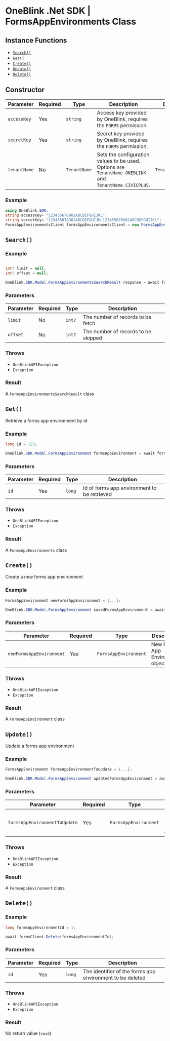 # OneBlink .Net SDK | FormsAppEnvironments Class

## Instance Functions

-   [`Search()`](#search)
-   [`Get()`](#get)
-   [`Create()`](#create)
-   [`Update()`](#update)
-   [`Delete()`](#delete)

## Constructor

| Parameter    | Required | Type         | Description                                                                                             | Default Value         |
| ------------ | -------- | ------------ | ------------------------------------------------------------------------------------------------------- | --------------------- |
| `accessKey`  | Yes      | `string`     | Access key provided by OneBlink, requires the `FORMS` permission.                                       |                       |
| `secretKey`  | Yes      | `string`     | Secret key provided by OneBlink, requires the `FORMS` permission.                                       |                       |
| `tenantName` | No       | `TenantName` | Sets the configuration values to be used. Options are `TenantName.ONEBLINK` and `TenantName.CIVICPLUS`. | `TenantName.ONEBLINK` |

### Example

```c#
using OneBlink.SDK;
string accessKey= "123455678901ABCDEFGHIJKL";
string secretKey= "123455678901ABCDEFGHIJKL123455678901ABCDEFGHIJKL";
FormsAppEnvironmentsClient formsAppEnvironmentsClient = new FormsAppEnvironmentsClient(accessKey, secretKey);
```

## `Search()`

### Example

```c#

int? limit = null;
int? offset = null;

OneBlink.SDK.Model.FormsAppEnvironmentsSearchResult response = await formsAppEnvironmentsClient.Search(limit, offset);
```

### Parameters

| Parameter | Required | Type   | Description                         |
| --------- | -------- | ------ | ----------------------------------- |
| `limit`   | No       | `int?` | The number of records to be fetch   |
| `offset`  | No       | `int?` | The number of records to be skipped |

### Throws

-   `OneBlinkAPIException`
-   `Exception`

### Result

A `FormsAppEnvironmentsSearchResult` class

## `Get()`

Retrieve a forms app environment by id

### Example

```c#
long id = 123;

OneBlink.SDK.Model.FormsAppEnvironment formsAppEnvironment = await formsAppEnvironmentsClient.Get(id);
```

### Parameters

| Parameter | Required | Type   | Description                                 |
| --------- | -------- | ------ | ------------------------------------------- |
| `id`      | Yes      | `long` | Id of forms app environment to be retrieved |

### Throws

-   `OneBlinkAPIException`
-   `Exception`

### Result

A `FormsAppEnvironments` class

## `Create()`

Create a new forms app environment

### Example

```c#
FormsAppEnvironment newFormsAppEnvironment = {...};

OneBlink.SDK.Model.FormsAppEnvironment savedFormsAppEnvironment = await formsAppsEnvironmentsClient.Create(newFormsAppEnvironment);
```

### Parameters

| Parameter                | Required | Type                  | Description                      |
| ------------------------ | -------- | --------------------- | -------------------------------- |
| `newFormsAppEnvironment` | Yes      | `FormsAppEnvironment` | New Forms App Environment object |

### Throws

-   `OneBlinkAPIException`
-   `Exception`

### Result

A `FormsAppEnvironment` class

## `Update()`

Update a forms app environment

### Example

```c#
FormsAppEnvironment formsAppEnvironmentToUpdate = {...};

OneBlink.SDK.Model.FormsAppEnvironment updatedFormsAppEnvironment = await formsAppEnvironmentClient.Update(formsAppEnvironmentToUpdate);
```

### Parameters

| Parameter                     | Required | Type                  | Description                           |
| ----------------------------- | -------- | --------------------- | ------------------------------------- |
| `formsAppEnvironmentToUpdate` | Yes      | `FormsAppEnvironment` | Existing Forms App Environment object |

### Throws

-   `OneBlinkAPIException`
-   `Exception`

### Result

A `FormsAppEnvironment` class

## `Delete()`

### Example

```c#
long formsAppEnvironmentId = 1;

await formsClient.Delete(formsAppEnvironmentId);
```

### Parameters

| Parameter | Required | Type   | Description                                               |
| --------- | -------- | ------ | --------------------------------------------------------- |
| `id`      | Yes      | `long` | The identifier of the forms app environment to be deleted |

### Throws

-   `OneBlinkAPIException`
-   `Exception`

### Result

No return value (`void`)
